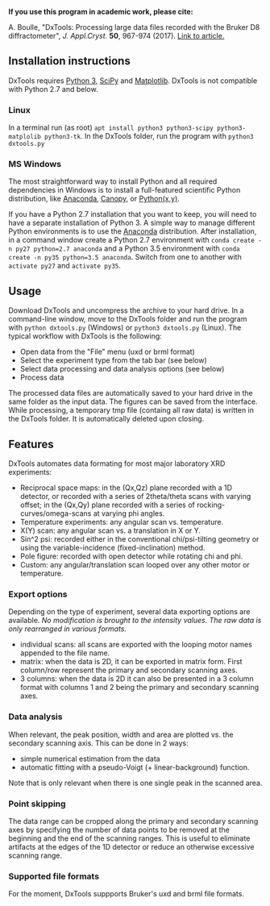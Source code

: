 **If you use this program in academic work, please cite:**

A. Boulle, "DxTools: Processing large data files recorded with the Bruker D8 diffractometer",
_J. Appl.Cryst._ **50**, 967-974 (2017). [Link to article.](https://doi.org/10.1107/S1600576717005192)

## Installation instructions
DxTools requires [Python 3](http://www.python.org), [SciPy](http://www.scipy.org) and [Matplotlib](http://www.matplotlib.org).
DxTools is not compatible with Python 2.7 and below.

### Linux
In a terminal run (as root) `apt install python3 python3-scipy python3-matplolib python3-tk`.
In the DxTools folder, run the program with `python3 dxtools.py`

### MS Windows
The most straightforward way to install Python and all required dependencies in Windows is to install 
a full-featured scientific Python distribution, like [Anaconda](http://continuum.io/downloads), [Canopy](https://www.enthought.com/products/canopy/),
or [Python(x,y)](https://python-xy.github.io/).


If you have a Python 2.7 installation that you want to keep, you will need to have a separate installation of Python 3.
A simple way to manage different Python environments is to use the  [Anaconda](http://continuum.io/downloads) distribution.
After installation, in a command window create a Python 2.7 environment with
`conda create -n py27 python=2.7 anaconda`
and a Python 3.5 environment with `conda create -n py35 python=3.5 anaconda`.
Switch from one to another with `activate py27` and `activate py35`.

## Usage
Download DxTools and uncompress the archive to your hard drive.
In a command-line window, move to the DxTools folder and run the program with `python dxtools.py` (Windows) or `python3 dxtools.py` (Linux).
The typical workflow with DxTools is the following:
- Open data from the "File" menu (uxd or brml format)
- Select the experiment type from the tab bar (see below)
- Select data processing and data analysis options (see below)
- Process data

The processed data files are automatically saved to your hard drive in the same folder as the input data.
The figures can be saved from the interface. While processing, a temporary tmp file (containg all raw data) is written in the DxTools folder.
It is automatically deleted upon closing.

## Features
DxTools automates data formating for most major laboratory XRD experiments:
- Reciprocal space maps: in the (Qx,Qz) plane recorded with a 1D detector,
or recorded with a series of 2theta/theta scans with varying offset;
in the (Qx,Qy) plane recorded with a series of rocking-curves/omega-scans at varying phi angles.
- Temperature experiments: any angular scan vs. temperature.
- X(Y) scan: any angular scan vs. a translation in X or Y.
- Sin^2 psi: recorded either in the conventional chi/psi-tilting geometry or using the variable-incidence (fixed-inclination) method.
- Pole figure: recorded with open detector while rotating chi and phi.
- Custom: any angular/translation scan looped over any other motor or temperature.

### Export options
Depending on the type of experiment, several data exporting options are available.
*No modification is brought to the intensity values. The raw data is only rearranged in various formats.*

- individual scans: all scans are exported with the looping motor names appended to the file name.
- matrix: when the data is 2D, it can be exported in matrix form. First column/row represent the primary and secondary scanning axes.
- 3 columns: when the data is 2D it can also be presented in a 3 column format with columns 1 and 2 being the primary and secondary scanning axes.

### Data analysis
When relevant, the peak position, width and area are plotted vs. the secondary scanning axis.
This can be done in 2 ways:
- simple numerical estimation from the data
- automatic fitting with a pseudo-Voigt (+ linear-background) function.

Note that is only relevant when there is one single peak in the scanned area.

### Point skipping
The data range can be cropped along the primary and secondary scanning axes by specifying the number of data points to be removed at the beginning and the end of the scanning ranges.
This is useful to eliminate artifacts at the edges of the 1D detector or reduce an otherwise excessive scanning range.

### Supported file formats
For the moment, DxTools suppports Bruker's uxd and brml file formats.



